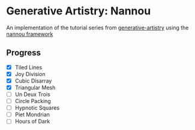 # Generative Artistry: Nannou

An implementation of the tutorial series from
[generative-artistry](https://generativeartistry.com/)
using the
[nannou framework](https://nannou.cc/)

## Progress
- [x] Tiled Lines
- [x] Joy Division
- [x] Cubic Disarray
- [x] Triangular Mesh
- [ ] Un Deux Trois
- [ ] Circle Packing
- [ ] Hypnotic Squares
- [ ] Piet Mondrian
- [ ] Hours of Dark
